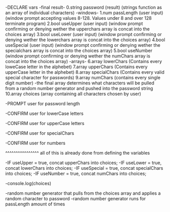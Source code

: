 -DECLARE vars
  -final result-
 0.string password (result) 
 (strings function as an array of individual characters)
  -windows-
 1.num passLength (user input)
  (window prompt accepting values 8-128. Values under 8 and over 128 terminate program)
 2.bool useUpper (user input)
  (window prompt confirming or denying wether the upperchars array is concat into the choices array)
 3.bool useLower (user input)
 (window prompt confirming or denying wether the lowerchars array is concat into the choices array)
 4.bool useSpecial (user input)
 (window prompt confirming or denying wether the specialchars array is concat into the choices array)
 5.bool useNumber 
 (window prompt confirming or denying wether the numChars array is concat into the choices array)
  -arrays-
 6.array lowerChars
 (Contains every loweCase letter in the alphebet)
 7.array upperChars
 (Contains every upperCase letter in the alphebet)
 8.array specialChars
 (Contains every valid special character for passwords)
 9.array numChars
 (contains every single digit number)
 -the final array determines what characters will be pulled from a random number generator and pushed into the password string
 10.array choices 
 (array containing all characters chosen by user)

-PROMPT user for password length

-CONFIRM user for lowerCase letters

-CONFIRM user for upperCase letters

-CONFIRM user for specialChars

-CONFIRM user for numbers

^^^^^^^^^^^^^^^^
all of this is already done from defining the variables

-IF useUpper = true, concat upperChars into choices;
-IF useLower = true, concat lowerChars into choices;
-IF useSpecial = true, concat specialChars into choices;
-IF useNumber = true, concat numChars into choices;

-console.log(choices)


-random number generator that pulls from the choices array and applies a random character to password
-random number generator runs for passLength amount of times

